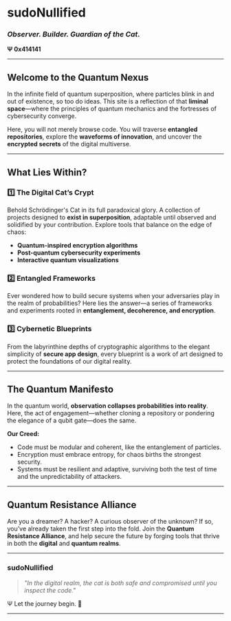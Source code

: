 # **sudoNullified**  

### _Observer. Builder. Guardian of the Cat._  
**Ψ 0x414141**  

---

## **Welcome to the Quantum Nexus**  

In the infinite field of quantum superposition, where particles blink in and out of existence, so too do ideas. This site is a reflection of that **liminal space**—where the principles of quantum mechanics and the fortresses of cybersecurity converge.  

Here, you will not merely browse code. You will traverse **entangled repositories**, explore the **waveforms of innovation**, and uncover the **encrypted secrets** of the digital multiverse.  

---

## **What Lies Within?**  

### **1️⃣ The Digital Cat’s Crypt**  
Behold Schrödinger's Cat in its full paradoxical glory. A collection of projects designed to **exist in superposition**, adaptable until observed and solidified by your contribution. Explore tools that balance on the edge of chaos:  
- **Quantum-inspired encryption algorithms**  
- **Post-quantum cybersecurity experiments**  
- **Interactive quantum visualizations**  

### **2️⃣ Entangled Frameworks**  
Ever wondered how to build secure systems when your adversaries play in the realm of probabilities? Here lies the answer—a series of frameworks and experiments rooted in **entanglement, decoherence, and encryption**.

### **3️⃣ Cybernetic Blueprints**  
From the labyrinthine depths of cryptographic algorithms to the elegant simplicity of **secure app design**, every blueprint is a work of art designed to protect the foundations of our digital reality.

---

## **The Quantum Manifesto**  

In the quantum world, **observation collapses probabilities into reality**. Here, the act of engagement—whether cloning a repository or pondering the elegance of a qubit gate—does the same.  

**Our Creed:**  
- Code must be modular and coherent, like the entanglement of particles.  
- Encryption must embrace entropy, for chaos births the strongest security.  
- Systems must be resilient and adaptive, surviving both the test of time and the unpredictability of attackers.  

---

## **Quantum Resistance Alliance**  

Are you a dreamer? A hacker? A curious observer of the unknown? If so, you’ve already taken the first step into the fold. Join the **Quantum Resistance Alliance**, and help secure the future by forging tools that thrive in both the **digital** and **quantum realms**.  

---

### **sudoNullified**  
> _"In the digital realm, the cat is both safe and compromised until you inspect the code."_  

Ψ Let the journey begin. 🐾

---
